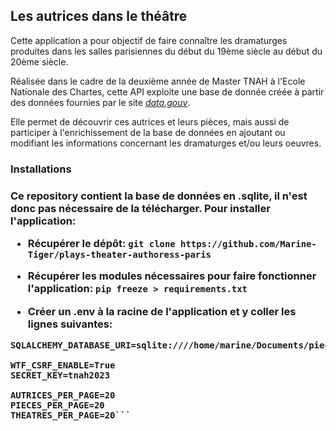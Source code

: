 <h2> Les autrices dans le théâtre </h2>

Cette application a pour objectif de faire connaître les dramaturges produites dans les salles parisiennes du début du 19ème siècle au début du 20ème siècle.

Réalisée dans le cadre  de la deuxième année de Master TNAH à l'Ecole Nationale des Chartes, cette API exploite une base de donnée créée à partir des données fournies par le site _[data.gouv](https://www.data.gouv.fr/fr/datasets/pieces-de-theatre-ecrites-par-des-femmes-et-representees-a-paris-entre-1809-et-1906/)_.

Elle permet de découvrir ces autrices et leurs pièces, mais aussi de participer à l'enrichissement de la base de données en ajoutant ou modifiant les informations concernant les dramaturges et/ou leurs oeuvres.

<h3> Installations <h3>

Ce repository contient la base de données en .sqlite, il n'est donc pas nécessaire de la télécharger. 
Pour installer l'application:

- Récupérer le dépôt: 
```git clone https://github.com/Marine-Tiger/plays-theater-authoress-paris```

- Récupérer les modules nécessaires pour faire fonctionner l'application:
```pip freeze > requirements.txt```

- Créer un .env à la racine de l'application et y coller les lignes suivantes:
```DEBUG=True
SQLALCHEMY_DATABASE_URI=sqlite:////home/marine/Documents/pieces_autrices_19e

WTF_CSRF_ENABLE=True
SECRET_KEY=tnah2023

AUTRICES_PER_PAGE=20
PIECES_PER_PAGE=20
THEATRES_PER_PAGE=20```

